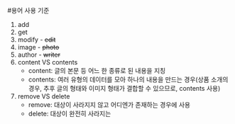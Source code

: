#용어 사용 기준
1. add
2. get
3. modify - ~~edit~~
4. image - ~~photo~~
5. author - ~~writer~~
6. content VS contents
   - content: 글의 본문 등 어느 한 종류로 된 내용을 지칭
   - contents: 여러 유형의 데이터를 모아 하나의 내용을 만드는 경우(상품 소개의 경우, 추후 글의 형태와 이미지 형태가 결합할 수 있으므로, contents 사용)
7. remove VS delete
   - remove: 대상이 사라지지 않고 어디엔가 존재하는 경우에 사용
   - delete: 대상이 완전히 사라지는 

